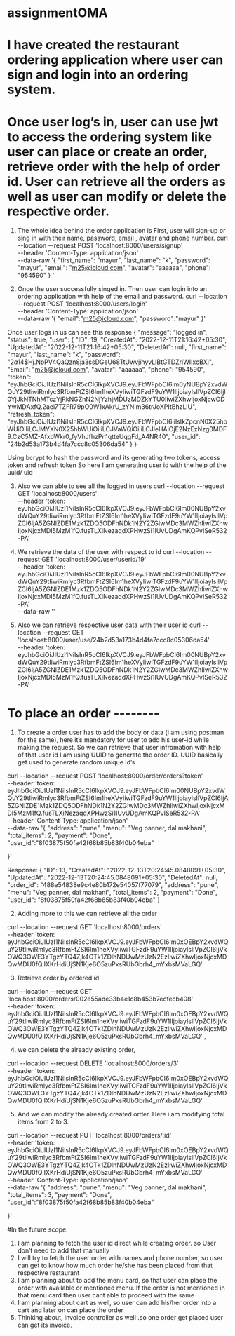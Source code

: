 # assignmentOMA



# I have created the restaurant ordering application where user can sign and login into an ordering system.
# Once user log’s in, user can use jwt to access the ordering system like user can place or create an order, retrieve order with the help of order id. User can retrieve all the orders as well as user can modify or delete the respective order.

1.	The whole idea behind the order application is First, user will sign-up or sing in with their name, password, email , avatar and  phone number.
curl --location --request POST 'localhost:8000/users/signup' \
--header 'Content-Type: application/json' \
--data-raw '{
    "first_name": "mayur",
    "last_name": "k",
    "password": "mayur",
    "email": "m25@icloud.com",
    "avatar": "aaaaaa",
    "phone": "954590"
}
'

2.	Once the user successfully singed in. Then user can login into an ordering application with help of the email and password.
curl --location --request POST 'localhost:8000/users/login' \
--header 'Content-Type: application/json' \
--data-raw '{
    "email":"m25@icloud.com",
    "password":"mayur"
}'

Once user logs in us can see this response
{
    "message": "logged in",
    "status": true,
    "user": {
        "ID": 19,
        "CreatedAt": "2022-12-11T21:16:42+05:30",
        "UpdatedAt": "2022-12-11T21:16:42+05:30",
        "DeletedAt": null,
        "first_name": "mayur",
        "last_name": "k",
        "password": "$2a$14$Hj.NpPV4QaQzn8ja3ssDGeU68TtUwvjihyvLlBtGTDZriWIIxcBXi",
        "Email": "m25@icloud.com",
        "avatar": "aaaaaa",
        "phone": "954590",
        "token": "eyJhbGciOiJIUzI1NiIsInR5cCI6IkpXVCJ9.eyJFbWFpbCI6Im0yNUBpY2xvdWQuY29tIiwiRmlyc3RfbmFtZSI6Im1heXVyIiwiTGFzdF9uYW1lIjoiayIsIlVpZCI6IjI0YjJkNTNhMTczYjRkNGZhN2NjYzhjMDUzMDZkYTU0IiwiZXhwIjoxNjcwODYwMDAxfQ.2aei7TZFR79pO0W1xAkrU_zYNIm36trJoXPItBhzLlU",
        "refresh_token": "eyJhbGciOiJIUzI1NiIsInR5cCI6IkpXVCJ9.eyJFbWFpbCI6IiIsIkZpcnN0X25hbWUiOiIiLCJMYXN0X25hbWUiOiIiLCJVaWQiOiIiLCJleHAiOjE2NzEzNzg0MDF9.CzC5MZ-AfxbWkr0_fyVhJfhzPn1qtteUqgFd_A4NR40",
        "user_id": "24b2d53a173b4d4fa7ccc8c05306da54"
    }
}

Using bcrypt to hash the password and its generating two tokens, access token and refresh token
So here I am generating user id with the help of the uuid/ uid

3.	Also we can able to see all the logged in users
curl --location --request GET 'localhost:8000/users' \
--header 'token: eyJhbGciOiJIUzI1NiIsInR5cCI6IkpXVCJ9.eyJFbWFpbCI6Im00NUBpY2xvdWQuY29tIiwiRmlyc3RfbmFtZSI6Im1heXVyIiwiTGFzdF9uYW1lIjoiayIsIlVpZCI6IjA5ZGNlZDE1Mzk1ZDQ5ODFhNDk1N2Y2ZGIwMDc3MWZhIiwiZXhwIjoxNjcxMDI5MzM1fQ.fusTLXiNezaqdXPHwzSi1IUvUDgAmKQPvISeR532-PA'


4.	We retrieve the data of the user with respect to id
curl --location --request GET 'localhost:8000/user/userid/19' \
--header 'token: eyJhbGciOiJIUzI1NiIsInR5cCI6IkpXVCJ9.eyJFbWFpbCI6Im00NUBpY2xvdWQuY29tIiwiRmlyc3RfbmFtZSI6Im1heXVyIiwiTGFzdF9uYW1lIjoiayIsIlVpZCI6IjA5ZGNlZDE1Mzk1ZDQ5ODFhNDk1N2Y2ZGIwMDc3MWZhIiwiZXhwIjoxNjcxMDI5MzM1fQ.fusTLXiNezaqdXPHwzSi1IUvUDgAmKQPvISeR532-PA' \
--data-raw ''


5.	Also we can retrieve respective user data with their user id 
curl --location --request GET 'localhost:8000/user/use/24b2d53a173b4d4fa7ccc8c05306da54' \
--header 'token: eyJhbGciOiJIUzI1NiIsInR5cCI6IkpXVCJ9.eyJFbWFpbCI6Im00NUBpY2xvdWQuY29tIiwiRmlyc3RfbmFtZSI6Im1heXVyIiwiTGFzdF9uYW1lIjoiayIsIlVpZCI6IjA5ZGNlZDE1Mzk1ZDQ5ODFhNDk1N2Y2ZGIwMDc3MWZhIiwiZXhwIjoxNjcxMDI5MzM1fQ.fusTLXiNezaqdXPHwzSi1IUvUDgAmKQPvISeR532-PA'


# To place an order --------

1.	To create a order user has to add the body or data (i am using postman for the same), here it’s mandatory for user to add his user-id while making the request. So we can retrieve that user infromation with help of that user id 
I am using UUID to generate the order ID. 
UUID basically get used to generate random unique Id’s

curl --location --request POST 'localhost:8000/order/orders?token' \
--header 'token: eyJhbGciOiJIUzI1NiIsInR5cCI6IkpXVCJ9.eyJFbWFpbCI6Im00NUBpY2xvdWQuY29tIiwiRmlyc3RfbmFtZSI6Im1heXVyIiwiTGFzdF9uYW1lIjoiayIsIlVpZCI6IjA5ZGNlZDE1Mzk1ZDQ5ODFhNDk1N2Y2ZGIwMDc3MWZhIiwiZXhwIjoxNjcxMDI5MzM1fQ.fusTLXiNezaqdXPHwzSi1IUvUDgAmKQPvISeR532-PA' \
--header 'Content-Type: application/json' \
--data-raw '{
    "address": "pune",
    "menu": "Veg panner, dal makhani",
    "total_items": 2,
    "payment": "Done",
    "user_id":"8f03875f50fa42f68b85b83f40b04eba"
    
}'


Response:
{
    "ID": 13,
    "CreatedAt": "2022-12-13T20:24:45.0848091+05:30",
    "UpdatedAt": "2022-12-13T20:24:45.0848091+05:30",
    "DeletedAt": null,
    "order_id": "488e54838e9c4e80b172e54057f77079",
    "address": "pune",
    "menu": "Veg panner, dal makhani",
    "total_items": 2,
    "payment": "Done",
    "user_id": "8f03875f50fa42f68b85b83f40b04eba"
}


2.	Adding more to this we can retrieve all the order

curl --location --request GET 'localhost:8000/orders' \
--header 'token: eyJhbGciOiJIUzI1NiIsInR5cCI6IkpXVCJ9.eyJFbWFpbCI6Im0xOEBpY2xvdWQuY29tIiwiRmlyc3RfbmFtZSI6Im1heXVyIiwiTGFzdF9uYW1lIjoiayIsIlVpZCI6IjVkOWQ3OWE3YTgzYTQ4Zjk4OTk1ZDlhNDUwMzUzN2EzIiwiZXhwIjoxNjcxMDQwMDU0fQ.IXKrHdiUjSN1Kje6O5zuPxsRUbGbrh4_mYxbsMVaLGQ'



3.	 Retrieve order by ordered id

curl --location --request GET 'localhost:8000/orders/002e55ade33b4e1c8b453b7ecfecb408' \
--header 'token: eyJhbGciOiJIUzI1NiIsInR5cCI6IkpXVCJ9.eyJFbWFpbCI6Im0xOEBpY2xvdWQuY29tIiwiRmlyc3RfbmFtZSI6Im1heXVyIiwiTGFzdF9uYW1lIjoiayIsIlVpZCI6IjVkOWQ3OWE3YTgzYTQ4Zjk4OTk1ZDlhNDUwMzUzN2EzIiwiZXhwIjoxNjcxMDQwMDU0fQ.IXKrHdiUjSN1Kje6O5zuPxsRUbGbrh4_mYxbsMVaLGQ'
, 


4.	we can delete the already existing order, 

curl --location --request DELETE 'localhost:8000/orders/3' \
--header 'token: eyJhbGciOiJIUzI1NiIsInR5cCI6IkpXVCJ9.eyJFbWFpbCI6Im0xOEBpY2xvdWQuY29tIiwiRmlyc3RfbmFtZSI6Im1heXVyIiwiTGFzdF9uYW1lIjoiayIsIlVpZCI6IjVkOWQ3OWE3YTgzYTQ4Zjk4OTk1ZDlhNDUwMzUzN2EzIiwiZXhwIjoxNjcxMDQwMDU0fQ.IXKrHdiUjSN1Kje6O5zuPxsRUbGbrh4_mYxbsMVaLGQ'


5.	And we can modify the already created order. Here i am modifying total items from 2 to 3.

curl --location --request PUT 'localhost:8000/orders/:id' \
--header 'token: eyJhbGciOiJIUzI1NiIsInR5cCI6IkpXVCJ9.eyJFbWFpbCI6Im0xOEBpY2xvdWQuY29tIiwiRmlyc3RfbmFtZSI6Im1heXVyIiwiTGFzdF9uYW1lIjoiayIsIlVpZCI6IjVkOWQ3OWE3YTgzYTQ4Zjk4OTk1ZDlhNDUwMzUzN2EzIiwiZXhwIjoxNjcxMDQwMDU0fQ.IXKrHdiUjSN1Kje6O5zuPxsRUbGbrh4_mYxbsMVaLGQ' \
--header 'Content-Type: application/json' \
--data-raw '{
    "address": "pune",
    "menu": "Veg panner, dal makhani",
    "total_items": 3,
    "payment": "Done",
    "user_id":"8f03875f50fa42f68b85b83f40b04eba"
    
}'

#In the future scope:
1.	I am planning to fetch the user id direct while creating order. so User don’t need to add that manually 
2.	I will try to fetch the user order with names and phone number,  so user can get to know how much order he/she has been placed from that respective restaurant
3.	I am planning about to add the menu card,  so that user can place the order with available or mentioned menu. If the order is not mentioned in that menu card then user cant able to proceed with the same
4.	I am planning about cart as well, so user can add his/her order into a cart and later on can place the order
5.	Thinking about, invoice controller as well .so one order get placed user can get its invoice.
